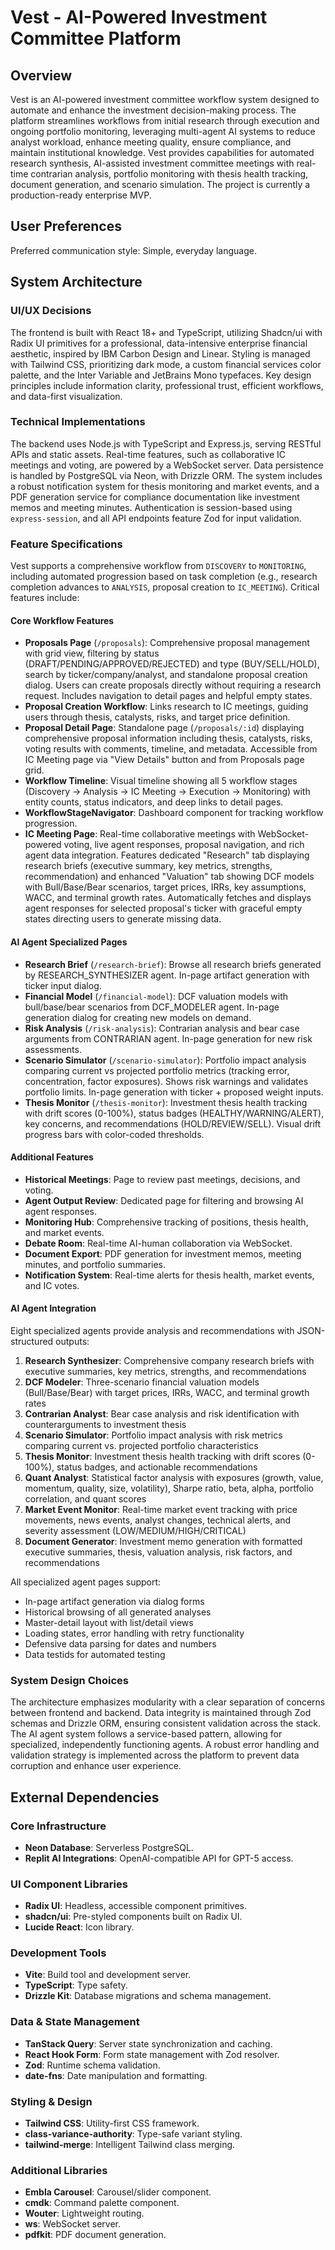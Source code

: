# Vest - AI-Powered Investment Committee Platform

## Overview

Vest is an AI-powered investment committee workflow system designed to automate and enhance the investment decision-making process. The platform streamlines workflows from initial research through execution and ongoing portfolio monitoring, leveraging multi-agent AI systems to reduce analyst workload, enhance meeting quality, ensure compliance, and maintain institutional knowledge. Vest provides capabilities for automated research synthesis, AI-assisted investment committee meetings with real-time contrarian analysis, portfolio monitoring with thesis health tracking, document generation, and scenario simulation. The project is currently a production-ready enterprise MVP.

## User Preferences

Preferred communication style: Simple, everyday language.

## System Architecture

### UI/UX Decisions

The frontend is built with React 18+ and TypeScript, utilizing Shadcn/ui with Radix UI primitives for a professional, data-intensive enterprise financial aesthetic, inspired by IBM Carbon Design and Linear. Styling is managed with Tailwind CSS, prioritizing dark mode, a custom financial services color palette, and the Inter Variable and JetBrains Mono typefaces. Key design principles include information clarity, professional trust, efficient workflows, and data-first visualization.

### Technical Implementations

The backend uses Node.js with TypeScript and Express.js, serving RESTful APIs and static assets. Real-time features, such as collaborative IC meetings and voting, are powered by a WebSocket server. Data persistence is handled by PostgreSQL via Neon, with Drizzle ORM. The system includes a robust notification system for thesis monitoring and market events, and a PDF generation service for compliance documentation like investment memos and meeting minutes. Authentication is session-based using `express-session`, and all API endpoints feature Zod for input validation.

### Feature Specifications

Vest supports a comprehensive workflow from `DISCOVERY` to `MONITORING`, including automated progression based on task completion (e.g., research completion advances to `ANALYSIS`, proposal creation to `IC_MEETING`). Critical features include:

#### Core Workflow Features
- **Proposals Page** (`/proposals`): Comprehensive proposal management with grid view, filtering by status (DRAFT/PENDING/APPROVED/REJECTED) and type (BUY/SELL/HOLD), search by ticker/company/analyst, and standalone proposal creation dialog. Users can create proposals directly without requiring a research request. Includes navigation to detail pages and helpful empty states.
- **Proposal Creation Workflow**: Links research to IC meetings, guiding users through thesis, catalysts, risks, and target price definition.
- **Proposal Detail Page**: Standalone page (`/proposals/:id`) displaying comprehensive proposal information including thesis, catalysts, risks, voting results with comments, timeline, and metadata. Accessible from IC Meeting page via "View Details" button and from Proposals page grid.
- **Workflow Timeline**: Visual timeline showing all 5 workflow stages (Discovery → Analysis → IC Meeting → Execution → Monitoring) with entity counts, status indicators, and deep links to detail pages.
- **WorkflowStageNavigator**: Dashboard component for tracking workflow progression.
- **IC Meeting Page**: Real-time collaborative meetings with WebSocket-powered voting, live agent responses, proposal navigation, and rich agent data integration. Features dedicated "Research" tab displaying research briefs (executive summary, key metrics, strengths, recommendation) and enhanced "Valuation" tab showing DCF models with Bull/Base/Bear scenarios, target prices, IRRs, key assumptions, WACC, and terminal growth rates. Automatically fetches and displays agent responses for selected proposal's ticker with graceful empty states directing users to generate missing data.

#### AI Agent Specialized Pages
- **Research Brief** (`/research-brief`): Browse all research briefs generated by RESEARCH_SYNTHESIZER agent. In-page artifact generation with ticker input dialog.
- **Financial Model** (`/financial-model`): DCF valuation models with bull/base/bear scenarios from DCF_MODELER agent. In-page generation dialog for creating new models on demand.
- **Risk Analysis** (`/risk-analysis`): Contrarian analysis and bear case arguments from CONTRARIAN agent. In-page generation for new risk assessments.
- **Scenario Simulator** (`/scenario-simulator`): Portfolio impact analysis comparing current vs projected portfolio metrics (tracking error, concentration, factor exposures). Shows risk warnings and validates portfolio limits. In-page generation with ticker + proposed weight inputs.
- **Thesis Monitor** (`/thesis-monitor`): Investment thesis health tracking with drift scores (0-100%), status badges (HEALTHY/WARNING/ALERT), key concerns, and recommendations (HOLD/REVIEW/SELL). Visual drift progress bars with color-coded thresholds.

#### Additional Features
- **Historical Meetings**: Page to review past meetings, decisions, and voting.
- **Agent Output Review**: Dedicated page for filtering and browsing AI agent responses.
- **Monitoring Hub**: Comprehensive tracking of positions, thesis health, and market events.
- **Debate Room**: Real-time AI-human collaboration via WebSocket.
- **Document Export**: PDF generation for investment memos, meeting minutes, and portfolio summaries.
- **Notification System**: Real-time alerts for thesis health, market events, and IC votes.

#### AI Agent Integration
Eight specialized agents provide analysis and recommendations with JSON-structured outputs:
1. **Research Synthesizer**: Comprehensive company research briefs with executive summaries, key metrics, strengths, and recommendations
2. **DCF Modeler**: Three-scenario financial valuation models (Bull/Base/Bear) with target prices, IRRs, WACC, and terminal growth rates
3. **Contrarian Analyst**: Bear case analysis and risk identification with counterarguments to investment thesis
4. **Scenario Simulator**: Portfolio impact analysis with risk metrics comparing current vs. projected portfolio characteristics
5. **Thesis Monitor**: Investment thesis health tracking with drift scores (0-100%), status badges, and actionable recommendations
6. **Quant Analyst**: Statistical factor analysis with exposures (growth, value, momentum, quality, size, volatility), Sharpe ratio, beta, alpha, portfolio correlation, and quant scores
7. **Market Event Monitor**: Real-time market event tracking with price movements, news events, analyst changes, technical alerts, and severity assessment (LOW/MEDIUM/HIGH/CRITICAL)
8. **Document Generator**: Investment memo generation with formatted executive summaries, thesis, valuation analysis, risk factors, and recommendations

All specialized agent pages support:
- In-page artifact generation via dialog forms
- Historical browsing of all generated analyses
- Master-detail layout with list/detail views
- Loading states, error handling with retry functionality
- Defensive data parsing for dates and numbers
- Data testids for automated testing

### System Design Choices

The architecture emphasizes modularity with a clear separation of concerns between frontend and backend. Data integrity is maintained through Zod schemas and Drizzle ORM, ensuring consistent validation across the stack. The AI agent system follows a service-based pattern, allowing for specialized, independently functioning agents. A robust error handling and validation strategy is implemented across the platform to prevent data corruption and enhance user experience.

## External Dependencies

### Core Infrastructure
- **Neon Database**: Serverless PostgreSQL.
- **Replit AI Integrations**: OpenAI-compatible API for GPT-5 access.

### UI Component Libraries
- **Radix UI**: Headless, accessible component primitives.
- **shadcn/ui**: Pre-styled components built on Radix UI.
- **Lucide React**: Icon library.

### Development Tools
- **Vite**: Build tool and development server.
- **TypeScript**: Type safety.
- **Drizzle Kit**: Database migrations and schema management.

### Data & State Management
- **TanStack Query**: Server state synchronization and caching.
- **React Hook Form**: Form state management with Zod resolver.
- **Zod**: Runtime schema validation.
- **date-fns**: Date manipulation and formatting.

### Styling & Design
- **Tailwind CSS**: Utility-first CSS framework.
- **class-variance-authority**: Type-safe variant styling.
- **tailwind-merge**: Intelligent Tailwind class merging.

### Additional Libraries
- **Embla Carousel**: Carousel/slider component.
- **cmdk**: Command palette component.
- **Wouter**: Lightweight routing.
- **ws**: WebSocket server.
- **pdfkit**: PDF document generation.